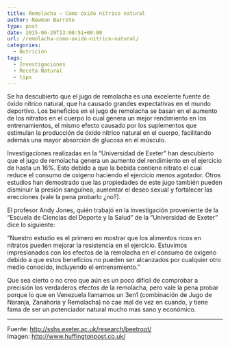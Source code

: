 ```yaml
---
title: Remolacha – Como óxido nítrico natural
author: Newman Barreto
type: post
date: 2015-06-29T13:00:51+00:00
url: /remolacha-como-oxido-nitrico-natural/
categories:
  - Nutrición
tags:
  - Investigaciones
  - Receta Natural
  - tips
---
```

<span class="main-paragraph">Se ha descubierto que el jugo de remolacha es una excelente fuente de óxido nítrico natural, que ha causado grandes expectativas en el mundo deportivo. Los beneficios en el jugo de remolacha se basan en el aumento de los nitratos en el cuerpo lo cual genera un mejor rendimiento en los entrenamientos, el mismo efecto causado por los suplementos que estimulan la producción de óxido nítrico natural en el cuerpo, facilitando además una mayor absorción de glucosa en el músculo.</span>

Investigaciones realizadas en la “Universidad de Exeter” han descubierto que el jugo de remolacha genera un aumento del rendimiento en el ejercicio de hasta un 16%. Esto debido a que la bebida contiene nitrato el cual reduce el consumo de oxigeno haciendo el ejercicio menos agotador. Otros estudios han demostrado que las propiedades de este jugo también pueden disminuir la presión sanguínea, aumentar el deseo sexual y fortalecer las erecciones (vale la pena probarlo ¿no?).

El profesor Andy Jones, quién trabajó en la investigación proveniente de la “Escuela de Ciencias del Deporte y la Salud” de la “Universidad de Exeter” dice lo siguiente:

“Nuestro estudio es el primero en mostrar que los alimentos ricos en nitratos pueden mejorar la resistencia en el ejercicio. Estuvimos impresionados con los efectos de la remolacha en el consumo de oxigeno debido a que estos beneficios no pueden ser alcanzados por cualquier otro medio conocido, incluyendo el entrenamiento.”

Que sea cierto o no creo que aún es un poco difícil de comprobar a precisión los verdaderos efectos de la remolacha, pero vale la pena probar porque lo que en Venezuela llamamos un 3en1 (combinación de Jugo de Naranja, Zanahoria y Remolacha) no cae mal de vez en cuando, y tiene fama de ser un potenciador natural mucho mas sano y económico.

* * *

Fuente: <a href="http://sshs.exeter.ac.uk/research/beetroot/" target="_blank">http://sshs.exeter.ac.uk/research/beetroot/<br /> </a>Imagen: <a href="http://www.huffingtonpost.co.uk/2013/04/16/health-daily-glass-beetroot-juice-lower-blood-pressure_n_3089888.html" target="_blank">http://www.huffingtonpost.co.uk/</a>